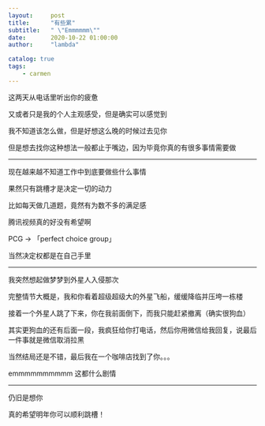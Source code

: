 ```yaml
---
layout:     post
title:      "有些累"
subtitle:   " \"Emmmmmm\""
date:       2020-10-22 01:00:00
author:     "lambda"

catalog: true
tags:
    - carmen
---
```


这两天从电话里听出你的疲惫

又或者只是我的个人主观感受，但是确实可以感觉到

我不知道该怎么做，但是好想这么晚的时候过去见你

但是想去找你这种想法一般都止于嘴边，因为毕竟你真的有很多事情需要做

---

现在越来越不知道工作中到底要做些什么事情

果然只有跳槽才是决定一切的动力

比如每天做几道题，竟然有为数不多的满足感

腾讯视频真的好没有希望啊

PCG -> 「perfect choice group」

当然决定权都是在自己手里

---

我突然想起做梦梦到外星人入侵那次

完整情节大概是，我和你看着超级超级大的外星飞船，缓缓降临并压垮一栋楼

接着一个外星人跳了下来，你在我前面倒下，而我只能赶紧撤离（确实很狗血）

其实更狗血的还有后面一段，我疯狂给你打电话，然后你用微信给我回复，说最后一件事就是微信取消拉黑

当然结局还是不错，最后我在一个咖啡店找到了你。。。

emmmmmmmmmm  这都什么剧情

---

仍旧是想你

真的希望明年你可以顺利跳槽！
